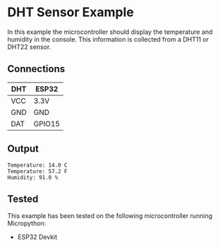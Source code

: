 # DHT Sensor Example

In this example the microcontroller should display the temperature and humidity in the console.
This information is collected from a DHT11 or DHT22 sensor.

## Connections

| DHT | ESP32  |
|-----|--------|
| VCC | 3.3V   |
| GND | GND    |
| DAT | GPIO15 |


## Output
```
Temperature: 14.0 C
Temperature: 57.2 F
Humidity: 91.0 %
```

## Tested
This example has been tested on the following microcontroller running Micropython:
- ESP32 Devkit